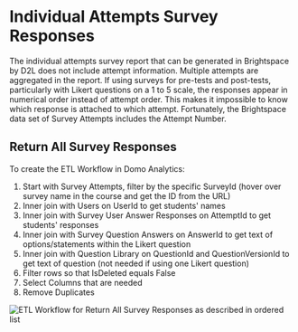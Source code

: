 # Individual Attempts Survey Responses

The individual attempts survey report that can be generated in Brightspace by D2L does not include attempt information. Multiple attempts are aggregated in the report. If using surveys for pre-tests and post-tests, particularly with Likert questions on a 1 to 5 scale, the responses appear in numerical order instead of attempt order. This makes it impossible to know which response is attached to which attempt. Fortunately, the Brightspace data set of Survey Attempts includes the Attempt Number.

## Return All Survey Responses

To create the ETL Workflow in Domo Analytics: 

1. Start with Survey Attempts, filter by the specific SurveyId (hover over survey name in the course and get the ID from the URL)
2. Inner join with Users on UserId to get students' names
3. Inner join with Survey User Answer Responses on AttemptId to get students' responses
4. Inner join with Survey Question Answers on AnswerId to get text of options/statements within the Likert question
5. Inner join with Question Library on QuestionId and QuestionVersionId to get text of question (not needed if using one Likert question)
6. Filter rows so that IsDeleted equals False
7. Select Columns that are needed
8. Remove Duplicates
  
![ETL Workflow for Return All Survey Responses as described in ordered list](https://jenniferlynnwagner.com/img/etl/domo-etl-survey-responses.png)
